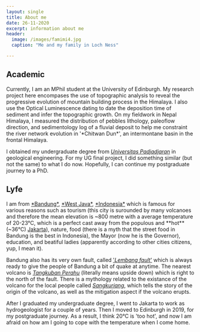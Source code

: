 ```yaml
---
layout: single
title: About me
date: 26-11-2020
excerpt: information about me
header:
  image: /images/famimi4.jpg
  caption: "Me and my family in Loch Ness"

---
```


<h2>Academic</h2>
Currently, I am an MPhil student at the University of Edinburgh. My research project here encompases the use of topographic analysis to reveal the progressive evolution of mountain building process in the Himalaya. I also use the Optical Luminescence dating to date the deposition time of sediment and infer the topographic growth. On my fieldwork in Nepal Himalaya, I measured the distribution of pebbles lithology, paleoflow direction, and sedimentology log of a fluvial deposit to help me constraint the river network evolution in '*Chitwan Dun*', an intermontane basin in the frontal Himalaya.

I obtained my undergraduate degree from <a href="https://unpad.ac.id">*Universitas Padjadjaran*</a> in geological engineering. For my UG final project, I did something similar (but not the same) to what I do now. Hopefully, I can continue my postgraduate journey to a PhD.

<h2>Lyfe</h2>
I am from <a href="https://en.wikipedia.org/wiki/Bandung">*Bandung*</a>, <a href="https://en.wikipedia.org/wiki/West_Java">*West Java*</a>, <a href="https://www.britannica.com/place/Indonesia">*Indonesia*</a> which is famous for various reasons such as tourism (this city is surounded by many volcanoes and therefore the mean elevation is ~800 metre with a average temperature of 20-23°C, which is a perfect cast away from the populous and **hot** (~36°C) <a href="https://en.wikipedia.org/wiki/Jakarta">Jakarta</a>), nature, food (there is a myth that the street food in Bandung is the best in Indonesia), the Mayor (now he is the Governor), education, and beatiful ladies (apparently according to other cities citizens, yup, I mean it). 

Bandung also has its very own fault, called <a href="https://doi.org/10.1016/j.tecto.2018.12.014">'*Lembang fault*'</a> which is always ready to give the people of Bandung a bit of quake at anytime. The nearest volcano is <a href="https://en.wikipedia.org/wiki/Tangkuban_Perahu">*Tangkuban Perahu*</a> (literally means upside down) which is right to the north of the fault. There is a mythology related to the existance of the volcano for the local people called <a href="https://en.wikipedia.org/wiki/Sangkuriang">*Sangkuriang*</a>, which tells the story of the origin of the volcano, as well as the mitigation aspect if the volcano erupts. 

After I graduated my undergraduate degree, I went to Jakarta to work as hydrogeologist for a couple of years. Then I moved to Edinburgh in 2019, for my postgraduate journey. As a result, I think 20°C is 'too hot', and now I am afraid on how am I going to cope with the temperature when I come home.

